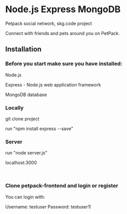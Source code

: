 <h1> Node.js Express MongoDB </h1>
<p> Petpack social network, skg.code project </p>
<p> Connect with friends and pets around you on PetPack. </p>
<h2> Installation </h2>
</hr>
<h3>Before you start make sure you have installed:</h3>
<p> Node.js </p>
<p> Express - Node.js web application framework </p>
<p>  MongoDB database </p>
<h3> Locally </h3>
</hr>
<p> git clone project </p>
<p> run "npm install express --save" </p>
<h3> Server </h3>
<p> run "node server.js" </p>
<p> localhost:3000 </p>
</br>
<h3> Clone petpack-frontend and login or register </h3>
<p> You can login with: </p> 
<p> Username: testuser	Password: testuser1! </p> 

